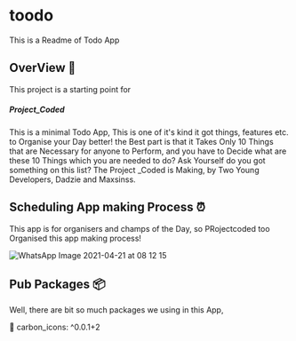 # toodo

This is a Readme of Todo App

## OverView 👀

This project is a starting point for 
##### Project_Coded 

This is a minimal Todo App, This is one of it's kind it got things, features etc.  to Organise your Day better! the Best part is that it Takes Only 10 Things that are Necessary for anyone to Perform, and you have to Decide what are these 10 Things which you are needed to do? Ask Yourself do you got something on this list? The Project _Coded is Making, by Two Young Developers, Dadzie and Maxsinss.

## Scheduling App making Process ⏰

This app is for organisers and champs of the Day, so PRojectcoded too Organised this app making process! 

![WhatsApp Image 2021-04-21 at 08 12 15](https://user-images.githubusercontent.com/64954854/115496871-31d18a00-a288-11eb-83df-c533cd6c8e28.jpeg)

## Pub Packages 📦

Well, there are bit so much packages we using in this App, 

🔗 carbon_icons: ^0.0.1+2



